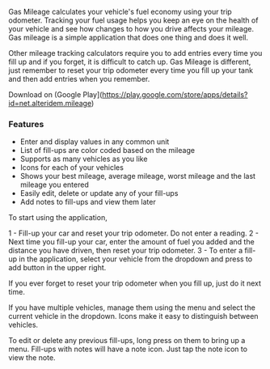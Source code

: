 Gas Mileage calculates your vehicle's fuel economy using your trip odometer. Tracking your fuel usage helps you keep an eye on the health of your vehicle and see how changes to how you drive affects your mileage. Gas mileage is a simple application that does one thing and does it well.

Other mileage tracking calculators require you to add entries every time you fill up and if you forget, it is difficult to catch up. Gas Mileage is different, just remember to reset your trip odometer every time you fill up your tank and then add entries when you remember.

Download on (Google Play](https://play.google.com/store/apps/details?id=net.alteridem.mileage)

### Features ###

- Enter and display values in any common unit
- List of fill-ups are color coded based on the mileage
- Supports as many vehicles as you like
- Icons for each of your vehicles
- Shows your best mileage, average mileage, worst mileage and the last mileage you entered
- Easily edit, delete or update any of your fill-ups
- Add notes to fill-ups and view them later

To start using the application,

1 - Fill-up your car and reset your trip odometer. Do not enter a reading.
2 - Next time you fill-up your car, enter the amount of fuel you added and the distance you have driven, then reset your trip odometer.
3 - To enter a fill-up in the application, select your vehicle from the dropdown and press to add button in the upper right.

If you ever forget to reset your trip odometer when you fill up, just do it next time.

If you have multiple vehicles, manage them using the menu and select the current vehicle in the dropdown. Icons make it easy to distinguish between vehicles.

To edit or delete any previous fill-ups, long press on them to bring up a menu. Fill-ups with notes will have a note icon. Just tap the note icon to view the note.